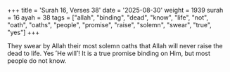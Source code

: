 +++
title = 'Surah 16, Verses 38'
date = '2025-08-30'
weight = 1939
surah = 16
ayah = 38
tags = ["allah", "binding", "dead", "know", "life", "not", "oath", "oaths", "people", "promise", "raise", "solemn", "swear", "true", "yes"]
+++

They swear by Allah their most solemn oaths that Allah will never raise the dead to life. Yes ˹He will˺! It is a true promise binding on Him, but most people do not know.